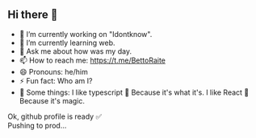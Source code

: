 ## Hi there 👋



<!--
**BettoRaite/BettoRaite** is a ✨ _special_ ✨ repository because its `README.md` (this file) appears on your GitHub profile.

Here are some ideas to get you started:
-->

- 🔭 I’m currently working on "Idontknow". 
- 🌱 I’m currently learning web.
- 💬 Ask me about how was my day.
- 📫 How to reach me: https://t.me/BettoRaite
- 😄 Pronouns: he/him
- ⚡ Fun fact: Who am I?
- 💭 Some things:
I like typescript 💙 Because it's what it's.
I like React 💙 Because it's magic.

Ok, github profile is ready ✅
<br />
Pushing to prod...
